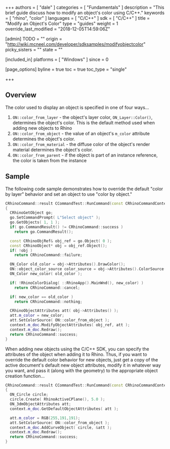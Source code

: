 +++
authors = [ "dale" ]
categories = [ "Fundamentals" ]
description = "This brief guide discuss how to modify an object's color using C/C++."
keywords = [ "rhino", "color" ]
languages = [ "C/C++" ]
sdk = [ "C/C++" ]
title = "Modify an Object's Color"
type = "guides"
weight = 1
override_last_modified = "2018-12-05T14:59:06Z"

[admin]
TODO = ""
origin = "http://wiki.mcneel.com/developer/sdksamples/modifyobjectcolor"
picky_sisters = ""
state = ""

[included_in]
platforms = [ "Windows" ]
since = 0

[page_options]
byline = true
toc = true
toc_type = "single"

+++

 
## Overview

The color used to display an object is specified in one of four ways...

1. `ON::color_from_layer` - the object's layer color, `ON_Layer::Color()`, determines the object's color.  This is the default method used when adding new objects to Rhino
1. `ON::color_from_object` - the value of an object's `m_color` attribute determines the object's color.
1. `ON::color_from_material` - the diffuse color of the object's render material determines the object's color.
1. `ON::color_from_parent` - if the object is part of an instance reference, the color is taken from the instance

## Sample

The following code sample demonstrates how to override the default "color by layer" behavior and set an object to use "color by object."

```cpp
CRhinoCommand::result CCommandTest::RunCommand(const CRhinoCommandContext& context)
{
  CRhinoGetObject go;
  go.SetCommandPrompt( L"Select object" );
  go.GetObjects( 1, 1 );
  if( go.CommandResult() != CRhinoCommand::success )
    return go.CommandResult();

  const CRhinoObjRef& obj_ref = go.Object( 0 );
  const CRhinoObject* obj = obj_ref.Object();
  if( !obj )
    return CRhinoCommand::failure;

  ON_Color old_color = obj->Attributes().DrawColor();
  ON::object_color_source color_source = obj->Attributes().ColorSource();
  ON_Color new_color( old_color );

  if( !RhinoColorDialog( ::RhinoApp().MainWnd(), new_color) )
    return CRhinoCommand::cancel;

  if( new_color == old_color )
    return CRhinoCommand::nothing;

  CRhinoObjectAttributes att( obj->Attributes() );
  att.m_color = new_color;
  att.SetColorSource( ON::color_from_object );
  context.m_doc.ModifyObjectAttributes( obj_ref, att );
  context.m_doc.Redraw();
  return CRhinoCommand::success;
}
```

When adding new objects using the C/C++ SDK, you can specify the attributes of the object when adding it to Rhino.  Thus, if you want to override the default color behavior for new objects, just get a copy of the active document's default new object attributes, modify it in whatever way you want, and pass it (along with the geometry) to the appropriate object creation function...

```cpp
CRhinoCommand::result CCommandTest::RunCommand(const CRhinoCommandContext& context)
{
  ON_Circle circle;
  circle.Create( RhinoActiveCPlane(), 5.0 );
  ON_3dmObjectAttributes att;
  context.m_doc.GetDefaultObjectAttributes( att );

  att.m_color = RGB(255,191,191);
  att.SetColorSource( ON::color_from_object );
  context.m_doc.AddCurveObject( circle, &att );
  context.m_doc.Redraw();
  return CRhinoCommand::success;
}
```
